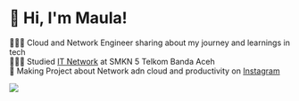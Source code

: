<!-- Level 3: Add custom code -->

# 👋 Hi, I'm Maula!
👩🏻‍💻 Cloud and Network Engineer sharing about my journey and learnings in tech<br/>
👩🏻‍🎓 Studied [IT Network](https://www.instagram.com/smkn5telkomaceh?igsh=MnA3ZHRmYzl6cTJi) at SMKN 5 Telkom Banda Aceh<br/>
🎨 Making Project about Network adn cloud and productivity on [Instagram](https://www.instagram.com/maumhmd)<br/>

<!-- GitHub stats from https://github.com/anuraghazra/github-readme-stats -->
![](https://github-readme-stats.vercel.app/api?username=MHD1890&theme=algolia&hide_border=false&include_all_commits=true&count_private=true)<br/>
